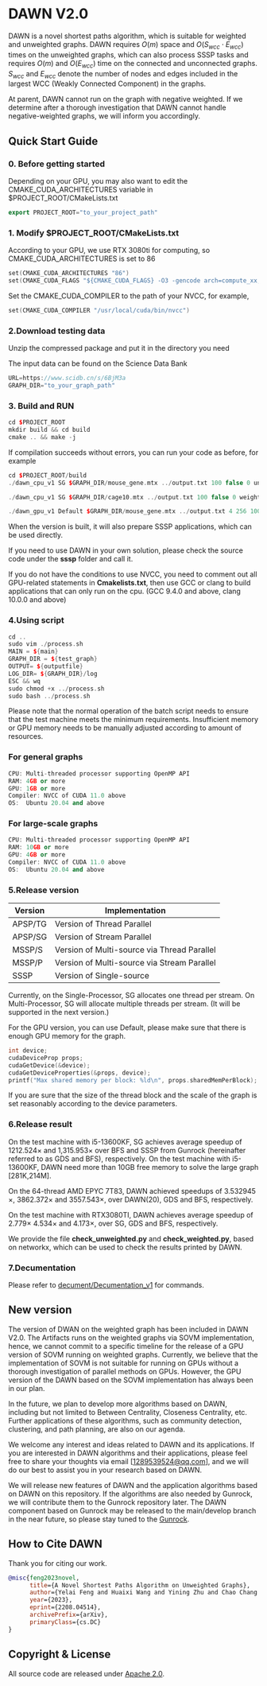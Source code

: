 # DAWN V2.0

DAWN is a novel shortest paths algorithm, which is suitable for weighted and unweighted graphs. DAWN requires $O(m)$ space and $O(S_{wcc} \cdot E_{wcc})$ times on the unweighted graphs, which can also process SSSP tasks and requires $O(m)$ and $O(E_{wcc})$ time on the connected and unconnected graphs. $S_{wcc}$ and $E_{wcc}$ denote the number of nodes and edges included in the largest WCC (Weakly Connected Component) in the graphs.

At parent, DAWN cannot run on the graph with negative weighted. If we determine after a thorough investigation that DAWN cannot handle negative-weighted graphs, we will inform you accordingly.  

## Quick Start Guide

### 0. Before getting started

Depending on your GPU, you may also want to edit the CMAKE_CUDA_ARCHITECTURES variable in $PROJECT_ROOT/CMakeLists.txt

```c++
export PROJECT_ROOT="to_your_project_path"
```

### 1. Modify $PROJECT_ROOT/CMakeLists.txt

According to your GPU, we use RTX 3080ti for computing, so CMAKE_CUDA_ARCHITECTURES is set to 86

```c++
set(CMAKE_CUDA_ARCHITECTURES "86")
set(CMAKE_CUDA_FLAGS "${CMAKE_CUDA_FLAGS} -O3 -gencode arch=compute_xx,code=sm_xx")
```

Set the CMAKE_CUDA_COMPILER to the path of your NVCC, for example,

```c++
set(CMAKE_CUDA_COMPILER "/usr/local/cuda/bin/nvcc")
```

### 2.Download testing data

Unzip the compressed package and put it in the directory you need

The input data can be found on the Science Data Bank

```c++
URL=https://www.scidb.cn/s/6BjM3a
GRAPH_DIR="to_your_graph_path"
```

### 3. Build and RUN

```c++
cd $PROJECT_ROOT
mkdir build && cd build
cmake .. && make -j
```

If compilation succeeds without errors, you can run your code as before, for example

```c++
cd $PROJECT_ROOT/build
./dawn_cpu_v1 SG $GRAPH_DIR/mouse_gene.mtx ../output.txt 100 false 0 unweighted

./dawn_cpu_v1 SG $GRAPH_DIR/cage10.mtx ../output.txt 100 false 0 weighted

./dawn_gpu_v1 Default $GRAPH_DIR/mouse_gene.mtx ../output.txt 4 256 100 false 0

```

When the version is built, it will also prepare SSSP applications, which can be used directly.

If you need to use DAWN in your own solution, please check the source code under the **sssp** folder and call it.

If you do not have the conditions to use NVCC, you need to comment out all GPU-related statements in **Cmakelists.txt**, then use GCC or clang to build applications that can only run on the cpu. (GCC 9.4.0 and above, clang 10.0.0 and above)

### 4.Using script

```c++
cd ..
sudo vim ./process.sh
MAIN = ${main}
GRAPH_DIR = ${test_graph}
OUTPUT= ${outputfile}
LOG_DIR= ${GRAPH_DIR}/log
ESC && wq
sudo chmod +x ../process.sh
sudo bash ../process.sh
```

Please note that the normal operation of the batch script needs to ensure that the test machine meets the minimum requirements. Insufficient memory or GPU memory needs to be manually adjusted according to amount of resources.

### For general graphs

```c++
CPU: Multi-threaded processor supporting OpenMP API
RAM: 4GB or more
GPU: 1GB or more
Compiler: NVCC of CUDA 11.0 above
OS:  Ubuntu 20.04 and above
```

### For large-scale graphs

```c++
CPU: Multi-threaded processor supporting OpenMP API
RAM: 10GB or more
GPU: 4GB or more
Compiler: NVCC of CUDA 11.0 above
OS:  Ubuntu 20.04 and above
```

### 5.Release version

| Version | Implementation |
| ------ | ------ |
| APSP/TG |  Version of Thread Parallel|
| APSP/SG |  Version of Stream Parallel|
|MSSP/S| Version of Multi-source via Thread Parallel|
|MSSP/P| Version of Multi-source via Stream Parallel|
|SSSP| Version of Single-source|

Currently, on the Single-Processor, SG allocates one thread per stream. On Multi-Processor, SG will allocate multiple threads per stream. (It will be supported in the next version.)

For the GPU version, you can use Default, please make sure that there is enough GPU memory for the graph.

```c++
int device;
cudaDeviceProp props;
cudaGetDevice(&device);
cudaGetDeviceProperties(&props, device);
printf("Max shared memory per block: %ld\n", props.sharedMemPerBlock);
```

If you are sure that the size of the thread block and the scale of the graph is set reasonably according to the device parameters.

### 6.Release result

On the test machine with i5-13600KF, SG achieves average speedup of 1212.524&times; and 1,315.953&times; over BFS and SSSP from Gunrock (hereinafter referred to as GDS and BFS), respectively. On the test machine with i5-13600KF, DAWN need more than 10GB free memory to solve the large graph [281K,214M].

On the 64-thread AMD EPYC 7T83, DAWN achieved speedups of 3.532945 &times;, 3862.372&times; and 3557.543&times;, over DAWN(20), GDS and BFS, respectively.

On the test machine with RTX3080TI, DAWN achieves average speedup of 2.779&times; 4.534&times; and 4.173&times;, over SG, GDS and BFS, respectively.

We provide the file **check_unweighted.py** and **check_weighted.py**, based on networkx, which can be used to check the results printed by DAWN.

### 7.Decumentation

Please refer to [decument/Decumentation_v1](https://github.com/lxrzlyr/SC2023/blob/eb9080f76c2950981a4dac72141d4991eff8b9db/document/Decumentation_v1.md) for commands.

## New version

The version of DWAN on the weighted graph has been included in DAWN V2.0. The Artifacts runs on the weighted graphs via SOVM implementation, hence, we cannot commit to a specific timeline for the release of a GPU version of SOVM running on weighted graphs. Currently, we believe that the implementation of SOVM is not suitable for running on GPUs without a thorough investigation of parallel methods on GPUs. However, the GPU version of the DAWN based on the SOVM implementation has always been in our plan.

In the future, we plan to develop more algorithms based on DAWN, including but not limited to Between Centrality, Closeness Centrality, etc. Further applications of these algorithms, such as community detection, clustering, and path planning, are also on our agenda.

We welcome any interest and ideas related to DAWN and its applications. If you are interested in DAWN algorithms and their applications, please feel free to share your thoughts via email [<1289539524@qq.com>], and we will do our best to assist you in your research based on DAWN.

We will release new features of DAWN and the application algorithms based on DAWN on this repository. If the algorithms are also needed by Gunrock, we will contribute them to the Gunrock repository later. The DAWN component based on Gunrock may be released to the main/develop branch in the near future, so please stay tuned to the [Gunrock](https://github.com/gunrock/gunrock).

## How to Cite DAWN

Thank you for citing our work.

```bibtex
@misc{feng2023novel,
      title={A Novel Shortest Paths Algorithm on Unweighted Graphs}, 
      author={Yelai Feng and Huaixi Wang and Yining Zhu and Chao Chang and Hongyi Lu},
      year={2023},
      eprint={2208.04514},
      archivePrefix={arXiv},
      primaryClass={cs.DC}
}
```

## Copyright & License

All source code are released under [Apache 2.0](https://github.com/lxrzlyr/DAWN-An-Noval-SSSP-APSP-Algorithm/blob/4266d98053678ce76e34be64477ac2364f0f4291/LICENSE).

